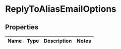 # ReplyToAliasEmailOptions
## Properties

Name | Type | Description | Notes
------------ | ------------- | ------------- | -------------


